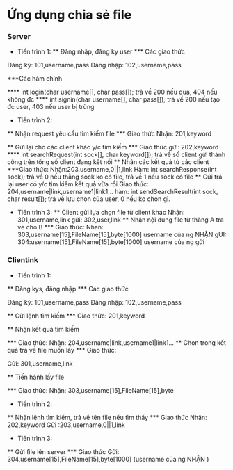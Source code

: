 # Ứng dụng chia sẻ file

### Server

* Tiến trình 1: 
** Đăng nhập, đăng ky user
*** Các giao thức

Đăng ký: 101,username,pass
Đăng nhập: 102,username,pass

***Các hàm chính

**** int login(char username[], char pass[]); trả về 200 nếu qua, 404 nếu không đc
**** int signin(char username[], char pass[]); trả về 200 nếu tạo đc user, 403 nếu user bị trùng
* Tiến trình 2: 

** Nhận request yêu cầu tìm kiếm file
*** Giao thức
Nhận: 201,keyword

** Gửi lại cho các client khác y/c tìm kiếm
*** Giao thức 
gửi: 202,keyword
**** int searchRequest(int sock[], char keyword[]); trả về  số client gửi thành công trên tổng số client đang kết nối
** Nhận các kết quả từ các client
***Giao thức:
Nhận:203,username,0||1,link
Hàm: int searchResponse(int sock); trả về 0 nếu thằng sock ko có file, trả về 1 nếu sock có file
** Gửi trả lại user có y/c tìm kiếm kết quả vừa rồi
Giao thức: 204,username|link,username1|link1...
hàm: int sendSearchResult(int sock, char result[]); trả về lựu chọn của user, 0 nếu ko chọn gì.

* Tiến trình 3:
** Client gửi lựa chọn file từ client khác
Nhận: 301,username,link
gửi: 302,user,link
** Nhận nội dung file từ thăng A tra ve cho B
*** Giao thức: 
Nhan: 303,username[15],FileName[15],byte[1000] username của ng NHẬN 
gUI: 304:username[15],FileName[15],byte[1000] username của ng gửi 
### Clientink

* Tiến trình 1:

** Đăng kys, đăng nhập
*** Các giao thức

Đăng ký: 101,username,pass
Đăng nhập: 102,username,pass

** Gửi lệnh tìm kiếm 
*** Giao thức: 201,keyword


** Nhận kết quả tìm kiếm

*** Giao thức:
Nhận: 204,username|link,username1|link1...
** Chọn trong kết quả trả về file muốn lấy
*** Giao thức: 

Gửi: 301,username,link

** Tiến hành lấy file

*** Giao thức: 
Nhận: 303,username[15],FileName[15],byte
* Tiến trình 2:

** Nhận lệnh tìm kiếm, trả về tên file nếu tìm thấy
*** Giao thức
Nhận: 202,keyword
Gửi :203,username,0||1,link
* Tiến trình 3:

** Gửi file lên server 
*** Giao thức 
Gửi: 304,username[15],FileName[15],byte[1000] (username của ng NHẬN )



